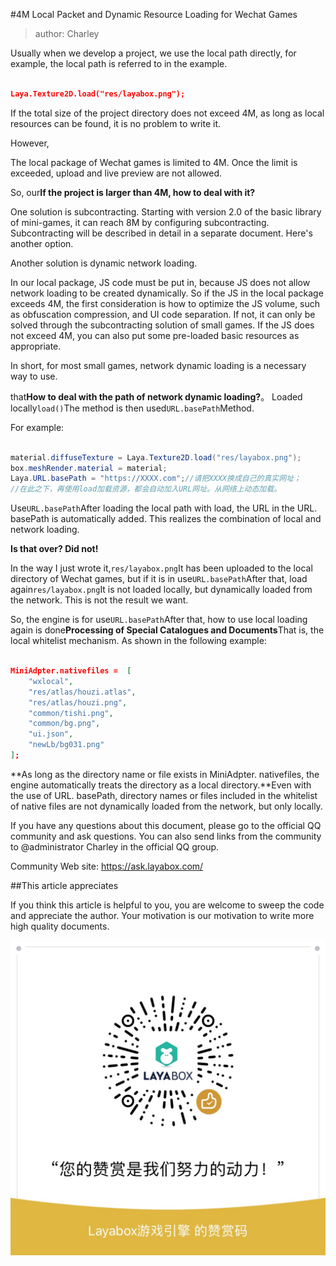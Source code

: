 #4M Local Packet and Dynamic Resource Loading for Wechat Games

> author: Charley

Usually when we develop a project, we use the local path directly, for example, the local path is referred to in the example.


```json

Laya.Texture2D.load("res/layabox.png");
```


If the total size of the project directory does not exceed 4M, as long as local resources can be found, it is no problem to write it.

However,

The local package of Wechat games is limited to 4M. Once the limit is exceeded, upload and live preview are not allowed.

So, our**If the project is larger than 4M, how to deal with it?**

One solution is subcontracting. Starting with version 2.0 of the basic library of mini-games, it can reach 8M by configuring subcontracting. Subcontracting will be described in detail in a separate document. Here's another option.

Another solution is dynamic network loading.

In our local package, JS code must be put in, because JS does not allow network loading to be created dynamically. So if the JS in the local package exceeds 4M, the first consideration is how to optimize the JS volume, such as obfuscation compression, and UI code separation. If not, it can only be solved through the subcontracting solution of small games. If the JS does not exceed 4M, you can also put some pre-loaded basic resources as appropriate.

In short, for most small games, network dynamic loading is a necessary way to use.

that**How to deal with the path of network dynamic loading?**。 Loaded locally`load()`The method is then used`URL.basePath`Method.

For example:


```java

material.diffuseTexture = Laya.Texture2D.load("res/layabox.png");
box.meshRender.material = material;
Laya.URL.basePath = "https://XXXX.com";//请把XXXX换成自己的真实网址；
//在此之下，再使用load加载资源，都会自动加入URL网址。从网络上动态加载。
```


Use`URL.basePath`After loading the local path with load, the URL in the URL. basePath is automatically added. This realizes the combination of local and network loading.

**Is that over? Did not!**

In the way I just wrote it,`res/layabox.png`It has been uploaded to the local directory of Wechat games, but if it is in use`URL.basePath`After that, load again`res/layabox.png`It is not loaded locally, but dynamically loaded from the network. This is not the result we want.

So, the engine is for use`URL.basePath`After that, how to use local loading again is done**Processing of Special Catalogues and Documents**That is, the local whitelist mechanism. As shown in the following example:


```json

MiniAdpter.nativefiles =  [
    "wxlocal",
    "res/atlas/houzi.atlas",
    "res/atlas/houzi.png",
    "common/tishi.png",
    "common/bg.png",
    "ui.json",
    "newLb/bg031.png"
];
```


**As long as the directory name or file exists in MiniAdpter. nativefiles, the engine automatically treats the directory as a local directory.**Even with the use of URL. basePath, directory names or files included in the whitelist of native files are not dynamically loaded from the network, but only locally.



If you have any questions about this document, please go to the official QQ community and ask questions. You can also send links from the community to @administrator Charley in the official QQ group.

Community Web site: https://ask.layabox.com/



##This article appreciates

If you think this article is helpful to you, you are welcome to sweep the code and appreciate the author. Your motivation is our motivation to write more high quality documents.

![wechatPay](../../../../wechatPay.jpg)